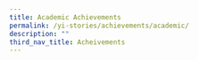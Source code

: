 ```yaml
---
title: Academic Achievements
permalink: /yi-stories/achievements/academic/
description: ""
third_nav_title: Acheivements
---
```

